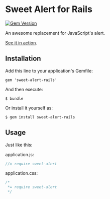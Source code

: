 Sweet Alert for Rails
===========================

[![Gem Version](https://badge.fury.io/rb/SweetAlert.svg)](http://badge.fury.io/rb/SweetAlert)

An awesome replacement for JavaScript's alert.

[See it in action](http://tristanedwards.me/sweetalert).

## Installation

Add this line to your application's Gemfile:

    gem 'sweet-alert-rails'

And then execute:

    $ bundle

Or install it yourself as:

    $ gem install sweet-alert-rails

## Usage

Just like this:

application.js:

```javascript
//= require sweet-alert
```
application.css:

```css
/*
 *= require sweet-alert
 */
```